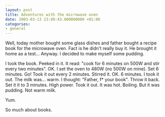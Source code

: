 ```yaml
---
layout: post
title: Adventures with the microwave oven
date: 2003-03-13 23:49:43.000000000 +01:00
categories:
- general
---
```

Well, today mother bought some glass dishes and father bought a recipe book for the microwave oven. Fact is he didn't really buy it. He brought it home as a test... Anyway. I decided to make myself some pudding.

I took the book. Peeked in it. It read: "cook for 6 minutes on 500W and stir every two minutes". OK. I set the oven to 480W (no 500W on mine). Set 6 minutes. Go! Took it out every 2 minutes. Stirred it. OK. 6 minutes. I took it out. The milk was... warm. I thought: "Father, f* your book". Throw it back. Set it it to 3 minutes. High power. Took it out. It was hot. Boiling. But it was pudding. Not warm milk.

Yum.

So much about books.
